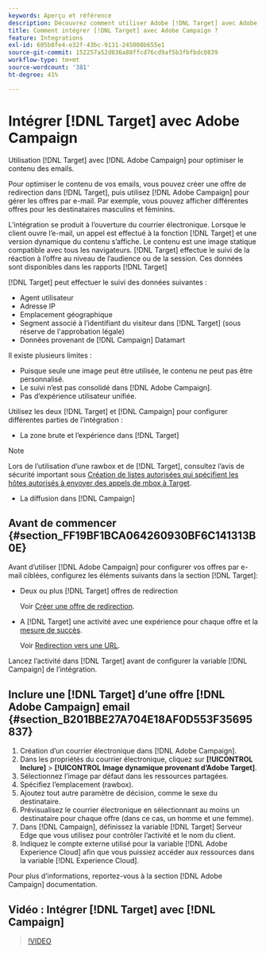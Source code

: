 ```yaml
---
keywords: Aperçu et référence
description: Découvrez comment utiliser Adobe [!DNL Target] avec Adobe Campaign pour optimiser le contenu des emails.
title: Comment intégrer [!DNL Target] avec Adobe Campaign ?
feature: Integrations
exl-id: 605b8fe4-e32f-43bc-9131-245008b655e1
source-git-commit: 152257a52d836a88ffcd76cd9af5b3fbfbdc0839
workflow-type: tm+mt
source-wordcount: '381'
ht-degree: 41%

---
```


# Intégrer [!DNL Target] avec Adobe Campaign

Utilisation [!DNL Target] avec [!DNL Adobe Campaign] pour optimiser le contenu des emails.

Pour optimiser le contenu de vos emails, vous pouvez créer une offre de redirection dans [!DNL Target], puis utilisez [!DNL Adobe Campaign] pour gérer les offres par e-mail. Par exemple, vous pouvez afficher différentes offres pour les destinataires masculins et féminins.

L’intégration se produit à l’ouverture du courrier électronique. Lorsque le client ouvre l’e-mail, un appel est effectué à la fonction [!DNL Target] et une version dynamique du contenu s’affiche. Le contenu est une image statique compatible avec tous les navigateurs. [!DNL Target] effectue le suivi de la réaction à l’offre au niveau de l’audience ou de la session. Ces données sont disponibles dans les rapports [!DNL Target]

[!DNL Target] peut effectuer le suivi des données suivantes :

* Agent utilisateur
* Adresse IP
* Emplacement géographique
* Segment associé à l’identifiant du visiteur dans [!DNL Target] (sous réserve de l&#39;approbation légale)
* Données provenant de [!DNL Campaign] Datamart

Il existe plusieurs limites :

* Puisque seule une image peut être utilisée, le contenu ne peut pas être personnalisé.
* Le suivi n’est pas consolidé dans [!DNL Adobe Campaign].
* Pas d’expérience utilisateur unifiée.

Utilisez les deux [!DNL Target] et [!DNL Campaign] pour configurer différentes parties de l’intégration :

* La zone brute et l’expérience dans [!DNL Target]

>[!NOTE]
>
>Lors de l’utilisation d’une rawbox et de [!DNL Target], consultez l’avis de sécurité important sous [Création de listes autorisées qui spécifient les hôtes autorisés à envoyer des appels de mbox à Target](/help/main/administrating-target/hosts.md#allowlist).

* La diffusion dans [!DNL Campaign]

## Avant de commencer {#section_FF19BF1BCA064260930BF6C141313B0E}

Avant d’utiliser [!DNL Adobe Campaign] pour configurer vos offres par e-mail ciblées, configurez les éléments suivants dans la section [!DNL Target]:

* Deux ou plus [!DNL Target] offres de redirection

   Voir [Créer une offre de redirection](/help/main/c-experiences/c-manage-content/offer-redirect.md).

* A [!DNL Target] une activité avec une expérience pour chaque offre et la [mesure de succès](/help/main/c-activities/r-success-metrics/success-metrics.md).

   Voir [Redirection vers une URL](/help/main/c-experiences/c-visual-experience-composer/redirect-offer.md).

Lancez l’activité dans [!DNL Target] avant de configurer la variable [!DNL Campaign] de l’intégration.

## Inclure une [!DNL Target] d’une offre [!DNL Adobe Campaign] email {#section_B201BBE27A704E18AF0D553F35695837}

1. Création d’un courrier électronique dans [!DNL Adobe Campaign].
1. Dans les propriétés du courrier électronique, cliquez sur **[!UICONTROL Inclure]** > **[!UICONTROL Image dynamique provenant d’Adobe Target]**.
1. Sélectionnez l’image par défaut dans les ressources partagées.
1. Spécifiez l’emplacement (rawbox).
1. Ajoutez tout autre paramètre de décision, comme le sexe du destinataire.
1. Prévisualisez le courrier électronique en sélectionnant au moins un destinataire pour chaque offre (dans ce cas, un homme et une femme).
1. Dans [!DNL Campaign], définissez la variable [!DNL Target] Serveur Edge que vous utilisez pour contrôler l’activité et le nom du client.
1. Indiquez le compte externe utilisé pour la variable [!DNL Adobe Experience Cloud] afin que vous puissiez accéder aux ressources dans la variable [!DNL Experience Cloud].

Pour plus d’informations, reportez-vous à la section [!DNL Adobe Campaign] documentation.

## Vidéo : Intégrer [!DNL Target] avec [!DNL Campaign]

>[!VIDEO](https://video.tv.adobe.com/v/35149)
